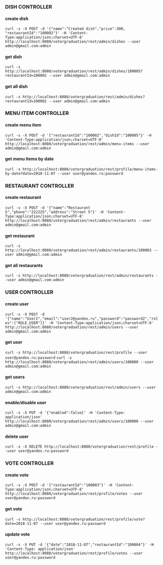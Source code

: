 ### DISH CONTROLLER
#### create dish
`curl -s -X POST -d '{"name":"Created dish","price":300, "restaurantId":"100002"}' -H 'Content-Type:application/json;charset=UTF-8' http://localhost:8080/votergraduation/rest/admin/dishes --user admin@gmail.com:admin`
#### get dish
`curl -s http://localhost:8080/votergraduation/rest/admin/dishes/100005?restaurantId=100002 --user admin@gmail.com:admin`
#### get all dish
`curl -s http://localhost:8080/votergraduation/rest/admin/dishes?restaurantId=100002 --user admin@gmail.com:admin`

### MENU ITEM CONTROLLER
#### create menu item
`curl -s -X POST -d '{"restaurantId":"100002","dishId":"100005"}' -H 'Content-Type:application/json;charset=UTF-8' http://localhost:8080/votergraduation/rest/admin/menu-items --user admin@gmail.com:admin`
#### get menu items by date
`curl -s http://localhost:8080/votergraduation/rest/profile/menu-items-by-date?date=2018-11-07 --user user@yandex.ru:password`

### RESTAURANT CONTROLLER
#### create restaurant
`curl -s -X POST -d '{"name":"Restaurant 5","phone":"222225","address":"Street 5"}' -H 'Content-Type:application/json;charset=UTF-8' http://localhost:8080/votergraduation/rest/admin/restaurants --user admin@gmail.com:admin`
#### get restaurant
`curl -s http://localhost:8080/votergraduation/rest/admin/restaurants/100003 --user admin@gmail.com:admin`
#### get all restaurants
`curl -s http://localhost:8080/votergraduation/rest/admin/restaurants --user admin@gmail.com:admin`

### USER CONTROLLER
#### create user
`curl -s -X POST -d '{"name":"User2","email":"user2@yandex.ru","password":"password2","roles":["ROLE_USER"]}' -H 'Content-Type:application/json;charset=UTF-8' http://localhost:8080/votergraduation/rest/admin/users --user admin@gmail.com:admin`
#### get user
`curl -s http://localhost:8080/votergraduation/rest/profile --user user@yandex.ru:password`
`curl -s http://localhost:8080/votergraduation/rest/admin/users/100000 --user admin@gmail.com:admin`
#### get users
`curl -s http://localhost:8080/votergraduation/rest/admin/users --user admin@gmail.com:admin`
#### enable/disable user
`curl -s -X PUT -d '{"enabled":false}' -H 'Content-Type: application/json' http://localhost:8080/votergraduation/rest/admin/users/100000 --user admin@gmail.com:admin`
#### delete user
`curl -s -X DELETE http://localhost:8080/votergraduation/rest/profile --user user@yandex.ru:password`

### VOTE CONTROLLER
#### create vote
`curl -s -X POST -d '{"restaurantId":"100003"}' -H 'Content-Type:application/json;charset=UTF-8' http://localhost:8080/votergraduation/rest/profile/votes --user user@yandex.ru:password`
#### get vote
`curl -s http://localhost:8080/votergraduation/rest/profile/vote?date=2018-11-07 --user user@yandex.ru:password`
#### update vote
`curl -s -X PUT -d '{"date":"2018-11-07","restaurantId":"100004"}' -H 'Content-Type: application/json' http://localhost:8080/votergraduation/rest/profile/votes --user user@yandex.ru:password`
